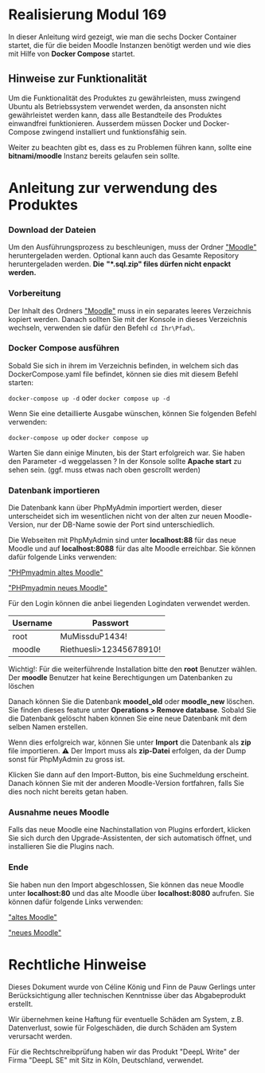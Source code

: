 # Realisierung Modul 169
In dieser Anleitung wird gezeigt, wie man die sechs Docker Container startet, die für die beiden Moodle Instanzen benötigt werden und wie dies mit Hilfe von **Docker Compose** startet.

## Hinweise zur Funktionalität
Um die Funktionalität des Produktes zu gewährleisten, muss zwingend Ubuntu als Betriebssystem verwendet werden, da ansonsten nicht gewährleistet werden kann, dass alle Bestandteile des Produktes einwandfrei funktionieren. Ausserdem müssen Docker und Docker-Compose zwingend installiert und funktionsfähig sein.

Weiter zu beachten gibt es, dass es zu Problemen führen kann, sollte eine **bitnami/moodle** Instanz bereits gelaufen sein sollte.

# Anleitung zur verwendung des Produktes
### Download der Dateien
Um den Ausführungsprozess zu beschleunigen, muss der Ordner ["Moodle"](https://github.com/celine-rk/M158/tree/main/Moodle) heruntergeladen werden. Optional kann auch das Gesamte Repository heruntergeladen werden. 
**Die  "*.sql.zip" files dürfen nicht enpackt werden.**
### Vorbereitung
Der Inhalt des Ordners ["Moodle"](https://github.com/celine-rk/M158/tree/main/Moodle) muss in ein separates leeres Verzeichnis kopiert werden.
Danach sollten Sie mit der Konsole in dieses Verzeichnis wechseln, verwenden sie dafür den Befehl `cd Ihr\Pfad\`.
### Docker Compose ausführen
Sobald Sie sich in ihrem im Verzeichnis befinden, in welchem sich das DockerCompose.yaml file befindet, können sie dies mit diesem Befehl starten:

`docker-compose up -d` oder `docker compose up -d`

Wenn Sie eine detaillierte Ausgabe wünschen, können Sie folgenden Befehl verwenden:

`docker-compose up` oder `docker compose up`

Warten Sie dann einige Minuten, bis der Start erfolgreich war. Sie haben den Parameter -d weggelassen ? In der Konsole sollte **Apache start** zu sehen sein. (ggf. muss etwas nach oben gescrollt werden)

### Datenbank importieren
Die Datenbank kann über PhpMyAdmin importiert werden, dieser unterscheidet sich im wesentlichen nicht von der alten zur neuen Moodle-Version, nur der DB-Name sowie der Port sind unterschiedlich.

Die Webseiten mit PhpMyAdmin sind unter **localhost:88** für das neue Moodle und auf **localhost:8088** für das alte Moodle erreichbar. Sie können dafür folgende Links verwenden:

["PHPmyadmin altes Moodle"](http://127.0.0.1:8088)

["PHPmyadmin neues Moodle"](http://127.0.0.1:88)

Für den Login können die anbei liegenden Logindaten verwendet werden.

|Username|Passwort|
|-----|----|
|root|MuMissduP1434!|
|moodle|Riethuesli>12345678910!|

Wichtig!: Für die weiterführende Installation bitte den **root** Benutzer wählen. Der **moodle** Benutzer hat keine Berechtigungen um Datenbanken zu löschen

Danach können Sie die Datenbank **moodel_old** oder **moodle_new** löschen. Sie finden dieses feature unter **Operations > Remove database**. 
Sobald Sie die Datenbank gelöscht haben können Sie eine neue Datenbank mit dem selben Namen erstellen.

Wenn dies erfolgreich war, können Sie unter **Import** die Datenbank als **zip** file importieren. 
⚠️ Der Import muss als **zip-Datei** erfolgen, da der Dump sonst  für PhpMyAdmin zu gross ist. 

Klicken Sie dann auf den Import-Button, bis eine Suchmeldung erscheint. Danach können Sie mit der anderen Moodle-Version fortfahren, falls Sie dies noch nicht bereits getan haben.

### Ausnahme neues Moodle 
Falls das neue Moodle eine Nachinstallation von Plugins erfordert, klicken Sie sich durch den Upgrade-Assistenten, der sich automatisch öffnet, und installieren Sie die Plugins nach.

### Ende
Sie haben nun den Import abgeschlossen, Sie können das neue Moodle unter **localhost:80** und das alte Moodle über **localhost:8080** aufrufen. Sie können dafür folgende Links verwenden:

["altes Moodle"](http://127.0.0.1:8080)

["neues Moodle"](http://127.0.0.1:80)


# Rechtliche Hinweise
Dieses Dokument wurde von Céline König und Finn de Pauw Gerlings unter Berücksichtigung aller technischen Kenntnisse über das Abgabeprodukt erstellt.

Wir übernehmen keine Haftung für eventuelle Schäden am System, z.B. Datenverlust, sowie für Folgeschäden, die durch Schäden am System verursacht werden. 

Für die Rechtschreibprüfung haben wir das Produkt "DeepL Write" der Firma "DeepL SE" mit Sitz in Köln, Deutschland, verwendet.
